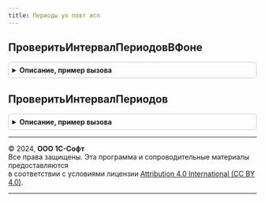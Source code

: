 ```yaml
---
title: Периоды ух повт исп
---
```



## ПроверитьИнтервалПериодовВФоне
<details style="margin: 1em 0; padding: 0.5em; border: 1px solid #ccc; border-radius: 6px;">

<summary style="font-weight: bold; cursor: pointer;">Описание, пример вызова</summary>

```bsl

// Процедура проверяет интервал периодов в справочнике "Периоды" и создает недостающие элементы
//
Процедура ПроверитьИнтервалПериодовВФоне(НачалоПериода, КонецПериода = неопределено, ИдентификаторФормы = неопределено) Экспорт
```

Пример вызова
```bsl
ПериодыУХПовтИсп.ПроверитьИнтервалПериодовВФоне(НачалоПериода, КонецПериода, ИдентификаторФормы);
```
</details>

## ПроверитьИнтервалПериодов
<details style="margin: 1em 0; padding: 0.5em; border: 1px solid #ccc; border-radius: 6px;">

<summary style="font-weight: bold; cursor: pointer;">Описание, пример вызова</summary>

```bsl

// Процедура проверяет интервал периодов в справочнике "Периоды" и создает недостающие элементы
// Рекомендуется пользоваться процедурой "ПериодыУХПовтИсп.ПроверитьИнтервалПериодовВФоне"
//
Процедура ПроверитьИнтервалПериодов(НачалоПериода, КонецПериода = неопределено) Экспорт
```

Пример вызова
```bsl
ПериодыУХПовтИсп.ПроверитьИнтервалПериодов(НачалоПериода, КонецПериода);
```
</details>

---

© 2024, **ООО 1С-Софт**  
Все права защищены. Эта программа и сопроводительные материалы предоставляются  
в соответствии с условиями лицензии [Attribution 4.0 International (CC BY 4.0)](https://creativecommons.org/licenses/by/4.0/legalcode).

---
